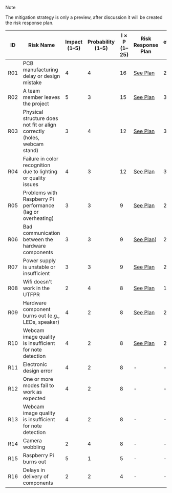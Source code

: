 > [!NOTE]
> The mitigation strategy is only a preview, after discussion it will be created the risk response plan.

| ID   | Risk Name | Impact (1–5) | Probability (1–5) | I × P (1–25) | Risk Response Plan | Re-evaluated Impact (Ir) | Re-evaluated Probability (Pr) | Ir × Pr (1–25) |
|------|-----------|--------------|--------------------|--------------|---------------------|---------------------------|-------------------------------|----------------|
| R01  | PCB manufacturing delay or design mistake | 4 | 4 | 16 | [See Plan](./risk_response_plans/RiskID1.pdf) | 2 | 2 | 4 |
| R02  | A team member leaves the project | 5 | 3 | 15 | [See Plan](./risk_response_plans/RiskID2.pdf) | 3 | 2 | 6 |
| R03  | Physical structure does not fit or align correctly (holes, webcam stand) | 3 | 4 | 12 | [See Plan](./risk_response_plans/RiskID3.pdf)| 3 | 2 | 6 |
| R04  | Failure in color recognition due to lighting or quality issues | 4 | 3 | 12 | [See Plan](./risk_response_plans/RiskID4.pdf) | 3 | 2 | 6 |
| R05  | Problems with Raspberry Pi performance (lag or overheating) | 3 | 3 | 9 | [See Plan](./risk_response_plans/RiskID5.pdf)| 2 | 1 | 2 |
| R06  | Bad communication between the hardware components | 3 | 3 | 9 | [See Plan](./risk_response_plans/RiskID6.pdf)) | 2 | 3 | 6 |
| R07  | Power supply is unstable or insufficient | 3 | 3 | 9 | [See Plan](./risk_response_plans/RiskID7.pdf) | 2 | 3 | 6 |
| R08  | Wifi doesn't work in the UTFPR | 2 | 4 | 8 | [See Plan](./risk_response_plans/RiskID8.pdf) | 1 | 4 | 4 |
| R09  | Hardware component burns out (e.g., LEDs, speaker) | 4 | 2 | 8 | [See Plan](./risk_response_plans/RiskID9.pdf) | 2 | 2 | 4 |
| R10  | Webcam image quality is insufficient for note detection | 4 | 2 | 8 | [See Plan](./risk_response_plans/RiskID10.pdf)| 2 | 2 | 4 |
| R11  | Electronic design error | 4 | 2 | 8 | -| - | - | - |
| R12  | One or more modes fail to work as expected | 4 | 2 | 8 |-| - | - | - |
| R13  | Webcam image quality is insufficient for note detection | 4 | 2 | 8 | - | - | - | - |
| R14  | Camera wobbling | 2 | 4 | 8 | - | - | - | - |
| R15  | Raspberry Pi burns out | 5 | 1 | 5 | - | - | - | - |
| R16  | Delays in delivery of components | 2 | 2 | 4 | - | - | - | - |
